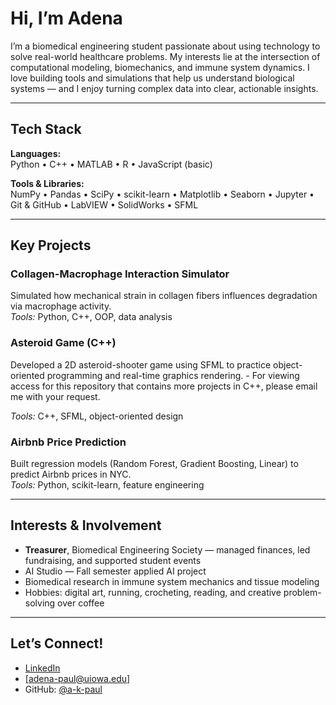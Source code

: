 # Hi, I’m Adena

I’m a biomedical engineering student passionate about using technology to solve real-world healthcare problems. My interests lie at the intersection of computational modeling, biomechanics, and immune system dynamics. I love building tools and simulations that help us understand biological systems — and I enjoy turning complex data into clear, actionable insights.

---

## Tech Stack

**Languages:**  
Python • C++ • MATLAB • R • JavaScript (basic)

**Tools & Libraries:**  
NumPy • Pandas • SciPy • scikit-learn • Matplotlib • Seaborn • Jupyter • Git & GitHub • LabVIEW • SolidWorks • SFML

---

## Key Projects

### Collagen-Macrophage Interaction Simulator  
Simulated how mechanical strain in collagen fibers influences degradation via macrophage activity.  
*Tools:* Python, C++, OOP, data analysis  

### Asteroid Game (C++)  
Developed a 2D asteroid-shooter game using SFML to practice object-oriented programming and real-time graphics rendering.  - For viewing access for this repository that contains more projects in C++, please email me with your request.

*Tools:* C++, SFML, object-oriented design 

### Airbnb Price Prediction  
Built regression models (Random Forest, Gradient Boosting, Linear) to predict Airbnb prices in NYC.  
*Tools:* Python, scikit-learn, feature engineering  

---

## Interests & Involvement

- **Treasurer**, Biomedical Engineering Society — managed finances, led fundraising, and supported student events  
- AI Studio — Fall semester applied AI project  
- Biomedical research in immune system mechanics and tissue modeling  
- Hobbies: digital art, running, crocheting, reading, and creative problem-solving over coffee

---

## Let’s Connect!

- [LinkedIn](https://www.linkedin.com/in/adena-paul)  
- [adena-paul@uiowa.edu]  
- GitHub: [@a-k-paul](https://github.com/a-k-paul)
